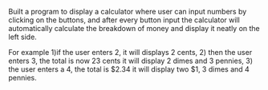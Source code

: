 Built a program to display a calculator where user can input numbers by clicking on the buttons, and after every button input the calculator will automatically calculate the breakdown of money and display it neatly on the left side.

For example 1)if the user enters 2, it will displays 2 cents, 2) then the user enters 3, the total is now 23 cents it will display 2 dimes and 3 pennies, 3) the user enters a 4, the total is $2.34 it will display two $1, 3 dimes and 4 pennies.

